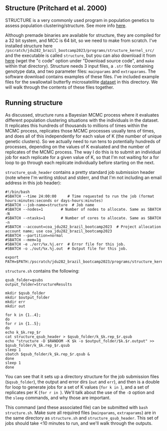 ## Structure (Pritchard et al. 2000)
STRUCTURE is a very commonly used program in population genetics to assess population clustering/structure. See more info [here](https://web.stanford.edu/group/pritchardlab/structure.html). 

Although premade binaries are available for structure, they are compiled for a 32 bit system, and MCC is 64 bit, so we need to make from scratch. I've installed structure here `/pscratch/jdu282_brazil_bootcamp2023/programs/structure_kernel_src/` and the executable is called `structure`, but you can also download it from [here](https://web.stanford.edu/group/pritchardlab/structure_software/release_versions/v2.3.4/html/structure.html) (wget the "c code" option under "Download source code", and `make` within that directory). Structure needs 3 input files, a `.str` file containing genotype data, and two parameter files: `mainparams` and `extraparams`. The software download contains examples of these files. I've included example files for the swallowtail butterfly microsatellite [dataset](https://onlinelibrary.wiley.com/doi/full/10.1111/jeb.12931) in this directory. We will walk through the contents of these files together. 

## Running structure
As discussed, structure runs a Bayesian MCMC process where it evaluates different population clustering situations with the individuals in the dataset. It replicates this hundreds of thousands to millions of times within the MCMC process, replicates those MCMC processes usually tens of times, and does all of this independently for each value of K (the number of unique genetic clusters). So we actually need to run tens to potentially hundreds of processes, depending on the values of K evaluated and the number of replicates of the MCMC process. The way I do this is to submit an individual job for each replicate for a given value of K, so that I'm not waiting for a for loop to go through each replicate individually before starting on the next. 

`structure_qsub_header` contains a pretty standard job submission header (note where I'm writing stdout and stderr, and that I'm not including an email address in this job header):
```
#!/bin/bash
#SBATCH --time 24:00:00     # Time requested to run the job (format hours:minutes:seconds or days-hours:minutes)
#SBATCH --job-name=structure  # Job name
#SBATCH --nodes=1        # Number of nodes to allocate. Same as SBATCH -N
#SBATCH --ntasks=1       # Number of cores to allocate. Same as SBATCH -n
#SBATCH --account=coa_jdu282_brazil_bootcamp2023  # Project allocation account name; use coa_jdu282_brazil_bootcamp2023
#SBATCH --partition=normal
#SBATCH --mem=1g
#SBATCH -e ./err/%x.%j.err  # Error file for this job.
#SBATCH -o ./out/%x.%j.out  # Output file for this job.

export PATH=$PATH:/pscratch/jdu282_brazil_bootcamp2023/programs/structure_kernel_src/
```

`structure.sh` contains the following:
```
qsub_folder=qsubs
output_folder=StructureResults

mkdir $qsub_folder
mkdir $output_folder
mkdir err
mkdir out

for k in {1..4}; 
do 
for r in {1..5}; 
do
echo k_$k.rep_$r 
cat structure_qsub_header > $qsub_folder/k_$k.rep_$r.qsub
echo "structure -D $RANDOM -K $k -o $output_folder/$k.$r.output" >> $qsub_folder/k_$k.rep_$r.qsub
sleep 1
sbatch $qsub_folder/k_$k.rep_$r.qsub &
done
sleep 1
done
```
You can see that it sets up a directory structure for the job submission files (`$qsub_folder`), the output and error dirs (`out` and `err`), and then is a double for loop to generate jobs for a set of K values (`for k in `), and a set of replicates per K (`for r in `). We'll talk about the use of the `-D` option and the `sleep` commands, and why those are important.  

This command (and these associated file) can be submitted with `bash structure.sh`. Make sure all required files (`mainparams`, `extraparams`) are in the same directory as `structure.sh` and `structure_qsub_header`. This set of jobs should take <10 minutes to run, and we'll walk through the outputs.
